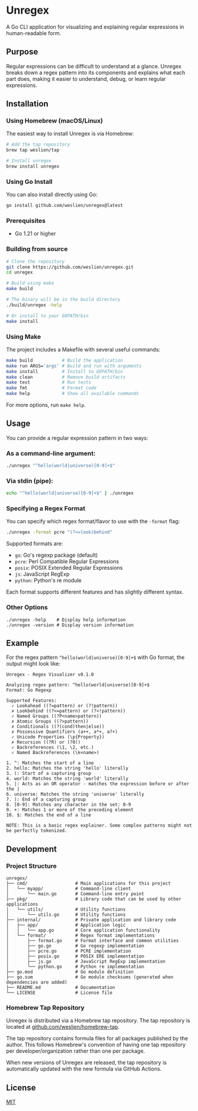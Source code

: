 # Unregex

A Go CLI application for visualizing and explaining regular expressions in human-readable form.

## Purpose

Regular expressions can be difficult to understand at a glance. Unregex breaks down a regex pattern into its components and explains what each part does, making it easier to understand, debug, or learn regular expressions.

## Installation

### Using Homebrew (macOS/Linux)

The easiest way to install Unregex is via Homebrew:

```bash
# Add the tap repository
brew tap weslien/tap

# Install unregex
brew install unregex
```

### Using Go Install

You can also install directly using Go:

```bash
go install github.com/weslien/unregex@latest
```

### Prerequisites

- Go 1.21 or higher

### Building from source

```bash
# Clone the repository
git clone https://github.com/weslien/unregex.git
cd unregex

# Build using make
make build

# The binary will be in the build directory
./build/unregex -help

# Or install to your GOPATH/bin
make install
```

### Using Make

The project includes a Makefile with several useful commands:

```bash
make build           # Build the application
make run ARGS='args' # Build and run with arguments
make install         # Install to GOPATH/bin
make clean           # Remove build artifacts
make test            # Run tests
make fmt             # Format code
make help            # Show all available commands
```

For more options, run `make help`.

## Usage

You can provide a regular expression pattern in two ways:

### As a command-line argument:

```bash
./unregex "^hello(world|universe)[0-9]+$"
```

### Via stdin (pipe):

```bash
echo "^hello(world|universe)[0-9]+$" | ./unregex
```

### Specifying a Regex Format

You can specify which regex format/flavor to use with the `-format` flag:

```bash
./unregex -format pcre "(?<=look)behind"
```

Supported formats are:
- `go`: Go's regexp package (default)
- `pcre`: Perl Compatible Regular Expressions
- `posix`: POSIX Extended Regular Expressions
- `js`: JavaScript RegExp
- `python`: Python's re module

Each format supports different features and has slightly different syntax.

### Other Options

```
./unregex -help    # Display help information
./unregex -version # Display version information
```

## Example

For the regex pattern `^hello(world|universe)[0-9]+$` with Go format, the output might look like:

```
Unregex - Regex Visualizer v0.1.0

Analyzing regex pattern: ^hello(world|universe)[0-9]+$
Format: Go Regexp

Supported Features:
  ✓ Lookahead ((?=pattern) or (?!pattern))
  ✗ Lookbehind ((?<=pattern) or (?<!pattern))
  ✓ Named Groups ((?P<name>pattern))
  ✗ Atomic Groups ((?>pattern))
  ✗ Conditionals ((?(cond)then|else))
  ✗ Possessive Quantifiers (a++, a*+, a?+)
  ✓ Unicode Properties (\p{Property})
  ✗ Recursion ((?R) or (?0))
  ✓ Backreferences (\1, \2, etc.)
  ✓ Named Backreferences (\k<name>)

1. ^: Matches the start of a line
2. hello: Matches the string 'hello' literally
3. (: Start of a capturing group
4. world: Matches the string 'world' literally
5. |: Acts as an OR operator - matches the expression before or after the |
6. universe: Matches the string 'universe' literally
7. ): End of a capturing group
8. [0-9]: Matches any character in the set: 0-9
9. +: Matches 1 or more of the preceding element
10. $: Matches the end of a line

NOTE: This is a basic regex explainer. Some complex patterns might not be perfectly tokenized.
```

## Development

### Project Structure

```
unregex/
├── cmd/                  # Main applications for this project
│   └── myapp/            # Command-line client
│       └── main.go       # Command-line entry point
├── pkg/                  # Library code that can be used by other applications
│   └── utils/            # Utility functions
│       └── utils.go      # Utility functions
├── internal/             # Private application and library code
│   ├── app/              # Application logic
│   │   └── app.go        # Core application functionality
│   └── format/           # Regex format implementations 
│       ├── format.go     # Format interface and common utilities
│       ├── go.go         # Go regexp implementation
│       ├── pcre.go       # PCRE implementation
│       ├── posix.go      # POSIX ERE implementation
│       ├── js.go         # JavaScript RegExp implementation
│       └── python.go     # Python re implementation
├── go.mod                # Go module definition
├── go.sum                # Go module checksums (generated when dependencies are added)
├── README.md             # Documentation
└── LICENSE               # License file
```



### Homebrew Tap Repository

Unregex is distributed via a Homebrew tap repository. The tap repository is located at [github.com/weslien/homebrew-tap](https://github.com/weslien/homebrew-tap).

The tap repository contains formula files for all packages published by the author. This follows Homebrew's convention of having one tap repository per developer/organization rather than one per package.

When new versions of Unregex are released, the tap repository is automatically updated with the new formula via GitHub Actions.

## License

[MIT](LICENSE)
